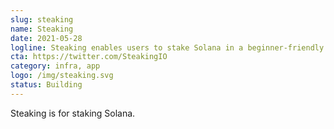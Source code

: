 ```yaml
---
slug: steaking
name: Steaking
date: 2021-05-28
logline: Steaking enables users to stake Solana in a beginner-friendly way.
cta: https://twitter.com/SteakingIO
category: infra, app
logo: /img/steaking.svg
status: Building
---
```


Steaking is for staking Solana.